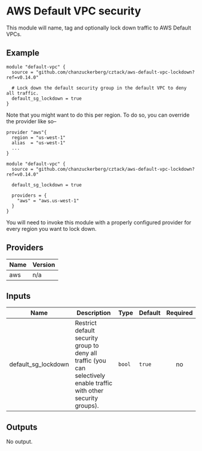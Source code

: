 # AWS Default VPC security

This module will name, tag and optionally lock down traffic to AWS Default VPCs.

## Example

```hcl
module "default-vpc" {
  source = "github.com/chanzuckerberg/cztack/aws-default-vpc-lockdown?ref=v0.14.0"
  
  # Lock down the default security group in the default VPC to deny all traffic.
  default_sg_lockdown = true
}
```

Note that you might want to do this per region. To do so, you can override the provider like so–

```hcl
provider "aws"{
  region = "us-west-1"
  alias  = "us-west-1"
  ...
}

module "default-vpc" {
  source = "github.com/chanzuckerberg/cztack/aws-default-vpc-lockdown?ref=v0.14.0"

  default_sg_lockdown = true

  providers = {
    "aws" = "aws.us-west-1"
  }
}
```

You will need to invoke this module with a properly configured provider for every region you want to lock down.

<!-- START -->
## Providers

| Name | Version |
|------|---------|
| aws | n/a |

## Inputs

| Name | Description | Type | Default | Required |
|------|-------------|------|---------|:-----:|
| default\_sg\_lockdown | Restrict default security group to deny all traffic (you can selectively enable traffic with other security groups). | `bool` | `true` | no |

## Outputs

No output.

<!-- END -->
